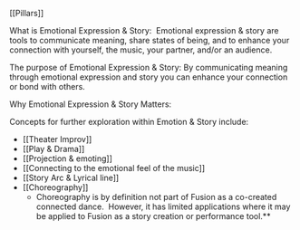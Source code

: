[[Pillars]]

What is Emotional Expression & Story:  Emotional expression & story are tools to communicate meaning, share states of being, and to enhance your connection with yourself, the music, your partner, and/or an audience.  

The purpose of Emotional Expression & Story: By communicating meaning through emotional expression and story you can enhance your connection or bond with others.

Why Emotional Expression & Story Matters:

Concepts for further exploration within Emotion & Story include:
- [[Theater Improv]]
- [[Play & Drama]]
- [[Projection & emoting]]
- [[Connecting to the emotional feel of the music]]
- [[Story Arc & Lyrical line]]
- [[Choreography]]
	- Choreography is by definition not part of Fusion as a co-created connected dance.  However, it has limited applications where it may be applied to Fusion as a story creation or performance tool.**